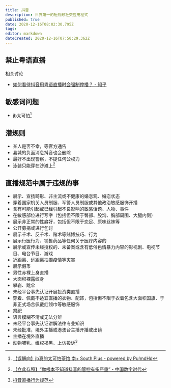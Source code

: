 ```yaml
---
title: 抖音
description: 世界第一的短视频社交应用程式
published: true
date: 2020-12-16T08:02:30.795Z
tags: 
editor: markdown
dateCreated: 2020-12-16T07:50:29.362Z
---
```


## 禁止粤语直播

相关讨论

+ [如何看待抖音用粤语直播时会强制停播？ - 知乎](https://web.archive.org/web/20201216073035/https://www.zhihu.com/question/378085036)

## 敏感词问题

+ jb太可怕[^20201216072302]

[^20201216072302]: [【误解向】jb真的太可怕茶馆 南+ South Plus - powered by Pu!mdHd](https://web.archive.org/web/20201216072302/https://webcache.googleusercontent.com/search?q=cache%3AIlejAUpLAGEJ%3Ahttps%3A%2F%2Fwww.south-plus.net%2Fsimple%2Findex.php%3Ft987558.html)

## 潜规则

+ 某人是否不幸，等官方通告
+ 县城的负面消息抖音也会删除
+ 最好不出现警察，不提任何公权力
+ 泳装只能穿在沙滩上[^20201215104223]

[^20201215104223]: [【立此存照】“你根本不知道抖音的管控有多严重” - 中国数字时代](https://web.archive.org/web/20201215104223/https://chinadigitaltimes.net/chinese/2020/10/【立此存照】你根本不知道抖音的管控有多严重/)

## 直播规范中属于违规的事

+ 展示、宣扬畸形、非主流或不健康的婚恋观、婚恋状态
+ 穿着国家机关人员制服、军警人员制服或其他政治敏感服饰开播
+ 含有可能引起或已经引起不良影响的敏感话题、人物、事件
+ 在敏感部位进行写字（包括但不限于臀部、股沟、胸部周围、大腿内侧）
+ 展示非正常的性癖好，包括但不限于恋足、原味丝袜等
+ 公开募捐或进行乞讨
+ 展示千术、反千术、赌术等赌博技巧、行为
+ 展示行医行为、销售药品等任何关于医疗内容的
+ 展示或宣传未经授权的、未备案或含有低俗色情暴力内容的影视剧、电视节目、电台节目、游戏
+ 近距离、远距离拍摄疫情等灾害
+ 展示假币
+ 男性赤裸上身直播
+ 大面积裸露纹身
+ 攀岩、跳伞
+ 未经平台事先认证开展投资类直播
+ 穿着、佩戴不适宜直播的衣物、配饰，包括但不限于衣着包含大面积国旗、于非正式场合佩戴红领巾等敏感服饰
+ 祭祀
+ 语言模糊不清或无法分辨
+ 未经平台事先认证讲解法律专业知识
+ 未经批准，境外主播或港澳台主播开播或出镜
+ 主播在境外直播
+ 动物哺乳，维权揭黑、上访投诉[^20201216073539]

[^20201216073539]: [抖音直播行为规范](https://web.archive.org/web/20201216073539/https://webcast.amemv.com/falcon/webcast_douyin/page/dyprotocol/index.html)
